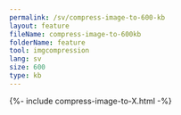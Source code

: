 ```yaml
---
permalink: /sv/compress-image-to-600-kb
layout: feature
fileName: compress-image-to-600kb
folderName: feature
tool: imgcompression
lang: sv
size: 600
type: kb
---
```


{%- include compress-image-to-X.html -%}
